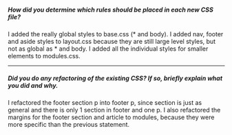 ##### How did you determine which rules should be placed in each new CSS file?

I added the really global styles to base.css (* and body).  I added nav, footer and aside styles to layout.css because they are still large level styles, but not as global as * and body.  I added all the individual styles for smaller elements to modules.css.

---

##### Did you do any refactoring of the existing CSS? If so, briefly explain what you did and why.

I refactored the footer section p into footer p, since section is just as general and there is only 1 section in footer and one p. I also refactored the margins for the footer section and article to modules, because they were more specific than the previous statement.
